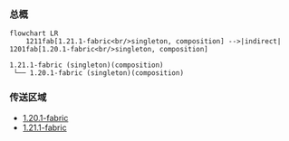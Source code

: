 ### 总概

```mermaid
flowchart LR
    1211fab[1.21.1-fabric<br/>singleton, composition] -->|indirect| 1201fab[1.20.1-fabric<br/>singleton, composition]
```

```
1.21.1-fabric (singleton)(composition)
 └── 1.20.1-fabric (singleton)(composition)
```

### 传送区域

- [1.20.1-fabric](/projects/1.20-fabric/assets/excessive-building/excessive_building)
- [1.21.1-fabric](/projects/1.21-fabric/assets/excessive-building/excessive_building)